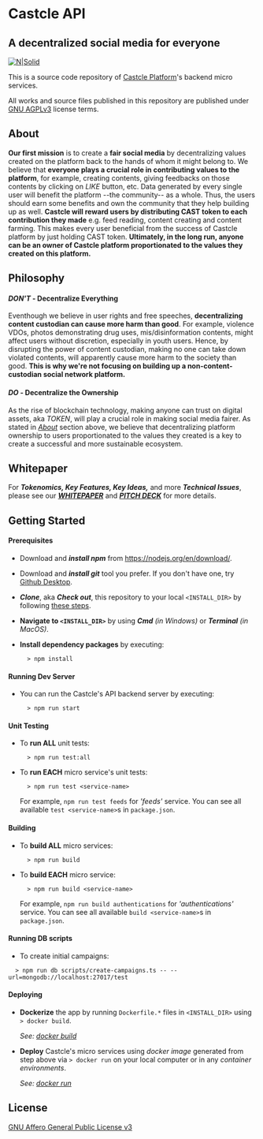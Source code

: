 # **Castcle API**

## A decentralized social media for everyone

[![N|Solid](https://avatars.githubusercontent.com/u/85831466?s=200&v=4)](https://github.com/castcle)

This is a source code repository of [Castcle Platform](https://castcle.com)'s backend micro services.

All works and source files published in this repository are published under [GNU AGPLv3](https://github.com/castcle/castcle-api/blob/main/LICENSE) license terms.

## **About** <a name="about"></a>

**Our first mission** is to create a **fair social media** by decentralizing values created on the platform back to the hands of whom it might belong to. We believe that **everyone plays a crucial role in contributing values to the platform**, for example, creating contents, giving feedbacks on those contents by clicking on _LIKE_ button, etc. Data generated by every single user will benefit the platform --the community-- as a whole. Thus, the users should earn some benefits and own the community that they help building up as well. **Castcle will reward users by distributing CAST token to each contribution they made** e.g. feed reading, content creating and content farming. This makes every user beneficial from the success of Castcle platform by just holding CAST token. **Ultimately, in the long run, anyone can be an owner of Castcle platform proportionated to the values they created on this platform.**

## **Philosophy**

#### _DON'T_ - Decentralize Everything

Eventhough we believe in user rights and free speeches, **decentralizing content custodian can cause more harm than good**. For example, violence VDOs, photos demonstrating drug uses, mis/disinformation contents, might affect users without discretion, especially in youth users. Hence, by disrupting the power of content custodian, making no one can take down violated contents, will apparently cause more harm to the society than good. **This is why we're not focusing on building up a non-content-custodian social network platform.**

#### _DO_ - Decentralize the Ownership

As the rise of blockchain technology, making anyone can trust on digital assets, aka _TOKEN_, will play a crucial role in making social media fairer. As stated in _[About](#about)_ section above, we believe that decentralizing platform ownership to users proportionated to the values they created is a key to create a successful and more sustainable ecosystem.

## **Whitepaper**

For **_Tokenomics, Key Features, Key Ideas,_** and more **_Technical Issues_**, please see our **_[WHITEPAPER](https://documents.castcle.com/castcle-whitepaper-v1_3.pdf)_** and **_[PITCH DECK](https://drive.google.com/file/d/1BbIhjiLjt5zyWQk3NsJtpphpw4HBWOtc/view?usp=sharing)_** for more details.

## **Getting Started**

#### Prerequisites

- Download and **_install npm_** from https://nodejs.org/en/download/.

- Download and **_install git_** tool you prefer. If you don't have one, try [Github Desktop](https://desktop.github.com/).

- **_Clone_**, aka **_Check out_**, this repository to your local `<INSTALL_DIR>` by following [these steps](https://docs.github.com/en/github/creating-cloning-and-archiving-repositories/cloning-a-repository-from-github/cloning-a-repository).

- **Navigate to `<INSTALL_DIR>`** by using **_Cmd_** _(in Windows)_ or **_Terminal_** _(in MacOS)_.

- **Install dependency packages** by executing:
  ```
    > npm install
  ```

#### Running Dev Server

- You can run the Castcle's API backend server by executing:
  ```
    > npm run start
  ```

#### Unit Testing

- To **run ALL** unit tests:

  ```
    > npm run test:all
  ```

- To **run EACH** micro service's unit tests:
  ```
    > npm run test <service-name>
  ```
  For example, `npm run test feeds` for _'feeds'_ service. You can see all available `test <service-name>`s in `package.json`.

#### Building

- To **build ALL** micro services:

  ```
    > npm run build
  ```

- To **build EACH** micro service:
  ```
    > npm run build <service-name>
  ```
  For example, `npm run build authentications` for _'authentications'_ service. You can see all available `build <service-name>`s in `package.json`.

#### Running DB scripts

- To create initial campaigns:

```
  > npm run db scripts/create-campaigns.ts -- --url=mongodb://localhost:27017/test
```

#### Deploying

- **Dockerize** the app by running `Dockerfile.*` files in `<INSTALL_DIR>` using `> docker build`.

  _See: [docker build](https://docs.docker.com/engine/reference/commandline/build/)_

- **Deploy** Castcle's micro services using _docker image_ generated from step above via `> docker run` on your local computer or in any _container environments_.

  _See: [docker run](https://docs.docker.com/engine/reference/commandline/run/)_

## **License**

[GNU Affero General Public License v3](https://github.com/castcle/castcle-api/blob/main/LICENSE)
